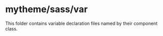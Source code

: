 # mytheme/sass/var

This folder contains variable declaration files named by their component class.
